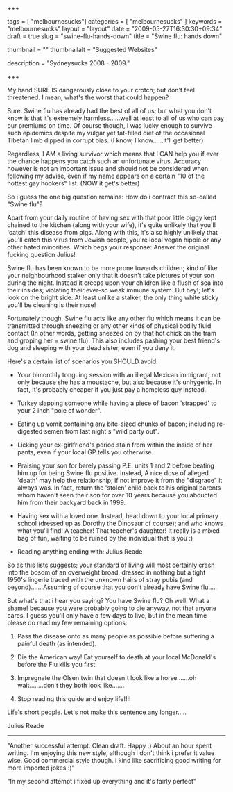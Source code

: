 
+++

tags = [ "melbournesucks"]
categories = [ "melbournesucks" ]
keywords = "melbournesucks"
layout = "layout"
date = "2009-05-27T16:30:30+09:34"
draft = true
slug = "swine-flu-hands-down"
title = "Swine flu: hands down"

thumbnail = ""
thumbnailalt = "Suggested Websites"

description = "Sydneysucks 2008 - 2009."

+++

My hand SURE IS dangerously close to your crotch; but don't feel threatened. I mean, what's the worst that could happen? 

Sure. Swine flu has already had the best of all of us; but what you don't know is that it's extremely harmless......well at least to all of us who can pay our premiums on time. Of course though, I was lucky enough to survive such epidemics despite my vulgar yet fat-filled diet of the occasional Tibetan limb dipped in corrupt bias. (I know, I know......it'll get better)

Regardless, I AM a living survivor which means that I CAN help you if ever the chance happens you catch such an unfortunate virus. Accuracy however is not an important issue and should not be considered when following my advise, even if my name appears on a certain "10 of the hottest gay hookers" list. (NOW it get's better)

So i guess the one big question remains: How do i contract this so-called "Swine flu"?

Apart from your daily routine of having sex with that poor little piggy kept chained to the kitchen (along with your wife), it's quite unlikely that you'll 'catch' this disease from pigs. Along with this, it's also highly unlikely that you'll catch this virus from Jewish people, you're local vegan hippie or any other hated minorities. Which begs your response: Answer the original fucking question Julius!

Swine flu has been known to be more prone towards children; kind of like your neighbourhood stalker only that it doesn't take pictures of your son during the night. Instead it creeps upon your children like a flush of sea into their insides; violating their ever-so weak immune system. But hey!; let's look on the bright side: At least unlike a stalker, the only thing white sticky you'll be cleaning is their nose! 

Fortunately though, Swine flu acts like any other flu which means it can be transmitted through sneezing or any other kinds of physical bodily fluid contact (In other words, getting sneezed on by that hot chick on the tram and groping her = swine flu). This also includes pashing your best friend's dog and sleeping with your dead sister, even if you deny it. 

Here's a certain list of scenarios you SHOULD avoid:

- Your bimonthly tonguing session with an illegal Mexican immigrant, not only because she has a moustache, but also because it's unhygenic. In fact, It's probably cheaper if you just pay a homeless guy instead.

- Turkey slapping someone while having a piece of bacon 'strapped' to your 2 inch "pole of wonder".

- Eating up vomit containing any bite-sized chunks of bacon; including re-digested semen from last night's "wild party out".

- Licking your ex-girlfriend's period stain from within the inside of her pants, even if your local GP tells you otherwise. 

- Praising your son for barely passing P.E. units 1 and 2 before beating him up for being Swine flu positive. Instead, A nice dose of alleged 'death' may help the relationship; if not improve it from the "disgrace" it always was. In fact, return the 'stolen' child back to his original parents whom haven't seen their son for over 10 years because you abducted him from their backyard back in 1999. 

- Having sex with a loved one. Instead, head down to your local primary school (dressed up as Dorothy the Dinosaur of course); and who knows what you'll find! A teacher! That teacher's daughter! It really is a mixed bag of fun, waiting to be ruined by the individual that is you :)

- Reading anything ending with: Julius Reade

So as this lists suggests; your standard of living will most certainly crash into the bosom of an overweight broad, dressed in nothing but a tight 1950's lingerie traced with the unknown hairs of stray pubis (and beyond).......Assuming of course that you don't already have Swine flu.....

But what's that i hear you saying? You have Swine flu? Oh well. What a shame! because you were probably going to die anyway, not that anyone cares. I guess you'll only have a few days to live, but in the mean time please do read my few remaining options:

1. Pass the disease onto as many people as possible before suffering a painful death (as intended).

2. Die the American way! Eat yourself to death at your local McDonald's before the Flu kills you first.

3. Impregnate the Olsen twin that doesn't look like a horse.......oh wait........don't they both look like.......

4. Stop reading this guide and enjoy life!!!!

Life's short people. Let's not make this sentence any longer.....

Julius Reade
_______________________________________________________________

"Another successful attempt. Clean draft. Happy :) About an hour spent writing. I'm enjoying this new style, although i don't think i prefer it value wise. Good commercial style though. I kind like sacrificing good writing for more imported jokes :)"

"In my second attempt i fixed up everything and it's fairly perfect" 